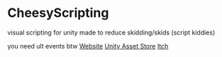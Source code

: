 # CheesyScripting
visual scripting for unity made to reduce skidding/skids (script kiddies)

you need ult events btw
[Website](https://kybernetik.com.au/ultevents/)
[Unity Asset Store](https://kybernetik.com.au/ultevents/)
[Itch](https://kybernetik.itch.io/ultevents)

